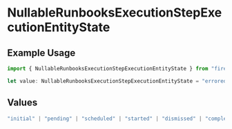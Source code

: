 # NullableRunbooksExecutionStepExecutionEntityState

## Example Usage

```typescript
import { NullableRunbooksExecutionStepExecutionEntityState } from "firehydrant/models/components";

let value: NullableRunbooksExecutionStepExecutionEntityState = "errored";
```

## Values

```typescript
"initial" | "pending" | "scheduled" | "started" | "dismissed" | "completed" | "errored"
```